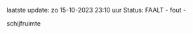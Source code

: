 laatste update: 
zo 15-10-2023 23:10   uur 
Status: FAALT - fout - 
<div class="service R">schijfruimte</div>